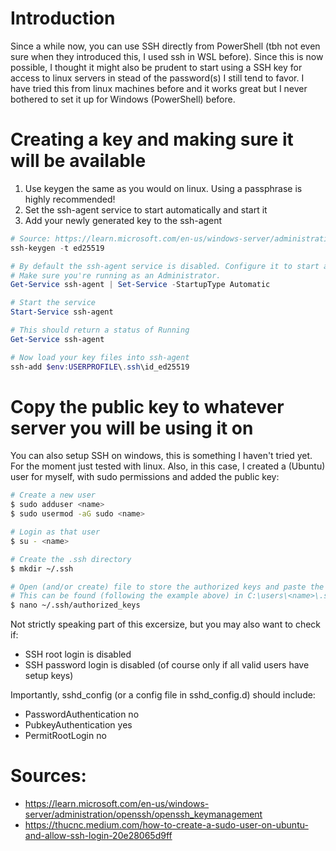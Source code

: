 # Introduction

Since a while now, you can use SSH directly from PowerShell (tbh not even sure when they introduced this, I used ssh in WSL before). Since this is now possible, I thought it might also be prudent to start using a SSH key for access to linux servers in stead of the password(s) I still tend to favor. I have tried this from linux machines before and it works great but I never bothered to set it up for Windows (PowerShell) before.

# Creating a key and making sure it will be available

1. Use keygen the same as you would on linux. Using a passphrase is highly recommended!
2. Set the ssh-agent service to start automatically and start it
3. Add your newly generated key to the ssh-agent


``` PowerShell
# Source: https://learn.microsoft.com/en-us/windows-server/administration/openssh/openssh_keymanagement
ssh-keygen -t ed25519

# By default the ssh-agent service is disabled. Configure it to start automatically.
# Make sure you're running as an Administrator.
Get-Service ssh-agent | Set-Service -StartupType Automatic

# Start the service
Start-Service ssh-agent

# This should return a status of Running
Get-Service ssh-agent

# Now load your key files into ssh-agent
ssh-add $env:USERPROFILE\.ssh\id_ed25519
```

# Copy the public key to whatever server you will be using it on

You can also setup SSH on windows, this is something I haven't tried yet. For the moment just tested with linux. Also, in this case, I created a (Ubuntu) user for myself, with sudo permissions and added the public key:

``` bash
# Create a new user
$ sudo adduser <name>
$ sudo usermod -aG sudo <name>

# Login as that user
$ su - <name>

# Create the .ssh directory
$ mkdir ~/.ssh

# Open (and/or create) file to store the authorized keys and paste the public key
# This can be found (following the example above) in C:\users\<name>\.ssh\id_ed25519.pub
$ nano ~/.ssh/authorized_keys
```

Not strictly speaking part of this excersize, but you may also want to check if:
- SSH root login is disabled
- SSH password login is disabled (of course only if all valid users have setup keys)

Importantly, sshd_config (or a config file in sshd_config.d) should include:
- PasswordAuthentication no
- PubkeyAuthentication yes
- PermitRootLogin no





# Sources:
- https://learn.microsoft.com/en-us/windows-server/administration/openssh/openssh_keymanagement
- https://thucnc.medium.com/how-to-create-a-sudo-user-on-ubuntu-and-allow-ssh-login-20e28065d9ff
